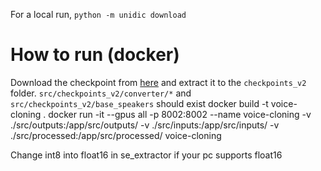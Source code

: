For a local run, `python -m unidic download`

# How to run (docker)
Download the checkpoint from [here](https://myshell-public-repo-host.s3.amazonaws.com/openvoice/checkpoints_v2_0417.zip) and extract it to the `checkpoints_v2` folder. `src/checkpoints_v2/converter/*` and `src/checkpoints_v2/base_speakers` should exist
docker build -t voice-cloning .
docker run -it --gpus all -p 8002:8002 --name voice-cloning -v ./src/outputs:/app/src/outputs/ -v ./src/inputs:/app/src/inputs/ -v ./src/processed:/app/src/processed/ voice-cloning

Change int8 into float16 in se_extractor if your pc supports float16
